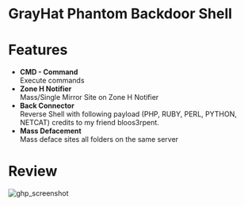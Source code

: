# GrayHat Phantom Backdoor Shell 

# Features
<ul>
<li> <b>CMD - Command</b></li>
Execute commands
<li> <b>Zone H Notifier</b></li>
Mass/Single Mirror Site on Zone H Notifier
<li> <b>Back Connector</b></li>
Reverse Shell with following payload (PHP, RUBY, PERL, PYTHON, NETCAT) credits to my friend bloos3rpent.
<li> <b>Mass Defacement</b></li>
Mass deface sites all folders on the same server
</ul>

# Review

![ghp_screenshot](https://user-images.githubusercontent.com/77033868/103889609-8ebf8080-509b-11eb-8303-c8f71e0ad076.png)
